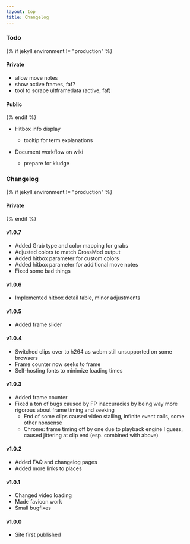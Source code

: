 ```yaml
---
layout: top
title: Changelog
---
```


### Todo

{% if jekyll.environment != "production" %}
#### Private

- allow move notes
- show active frames, faf?
- tool to scrape ultframedata (active, faf)

#### Public
{% endif %}

- Hitbox info display
  - tooltip for term explanations

- Document workflow on wiki
  - prepare for kludge

### Changelog

{% if jekyll.environment != "production" %}
#### Private

{% endif %}

#### v1.0.7
- Added Grab type and color mapping for grabs
- Adjusted colors to match CrossMod output
- Added hitbox parameter for custom colors
- Added hitbox parameter for additional move notes
- Fixed some bad things

#### v1.0.6
- Implemented hitbox detail table, minor adjustments

#### v1.0.5
- Added frame slider

#### v1.0.4

- Switched clips over to h264 as webm still unsupported on some browsers
- Frame counter now seeks to frame
- Self-hosting fonts to minimize loading times

#### v1.0.3

- Added frame counter  
- Fixed a ton of bugs caused by FP inaccuracies by being way more rigorous about frame timing and seeking
  - End of some clips caused video stalling, infinite event calls, some other nonsense
  - Chrome: frame timing off by one due to playback engine I guess, caused jittering at clip end (esp. combined with above)

#### v1.0.2
- Added FAQ and changelog pages
- Added more links to places

#### v1.0.1

- Changed video loading
- Made favicon work
- Small bugfixes

#### v1.0.0

- Site first published
